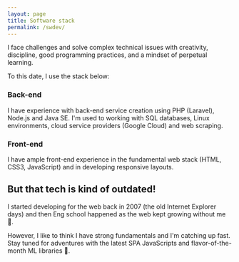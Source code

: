 ```yaml
---
layout: page
title: Software stack
permalink: /swdev/
---
```


I face challenges and solve complex technical issues with creativity, discipline, good programming practices, and a mindset of perpetual learning.

To this date, I use the stack below:

### Back-end

I have experience with back-end service creation using PHP (Laravel), Node.js
and Java SE. I'm used to working with SQL databases, Linux environments, cloud 
service providers (Google Cloud) and web scraping.

<i class="devicon-php-plain colored"></i>
<i class="devicon-laravel-plain-wordmark colored"></i>
<i class="devicon-nodejs-plain colored"></i>
<i class="devicon-java-plain-wordmark colored"></i>

### Front-end

I have ample front-end experience in the fundamental web stack (HTML, CSS3, JavaScript) and in developing responsive layouts. 

<i class="devicon-javascript-plain colored"></i>
<i class="devicon-css3-plain-wordmark colored"></i>
<i class="devicon-html5-plain-wordmark colored"></i>

## But that tech is kind of outdated!

I started developing for the web back in 2007 (the old Internet Explorer days)
and then Eng school happened as the web kept growing without me 🤷‍.

However, I like to think I have strong fundamentals and I'm catching up fast.
Stay tuned for adventures with the latest SPA JavaScripts and flavor-of-the-month
ML libraries 💪.
